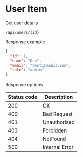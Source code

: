 User Item
===================

Get user details

```shell title="Method <span class='color-method'>GET</span>"
/api/users/{id}
```

Response example

```json title="Response <span class='color-200'>200</span>"
{
  "id": 1,
  "name": "Оля",
  "email": "best1@email.com",
  "role": "admin"
}
```

Response options

| Status code                          | Description    |
|--------------------------------------|----------------|
| <span class='color-200'>200</span>   | OK             |
| <span class='color-error'>400</span> | Bad Request    |
| <span class='color-error'>401</span> | Unauthorized   |
| <span class='color-error'>403</span> | Forbidden      |
| <span class='color-error'>404</span> | NotFound       |
| <span class='color-error'>500</span> | Internal Error |